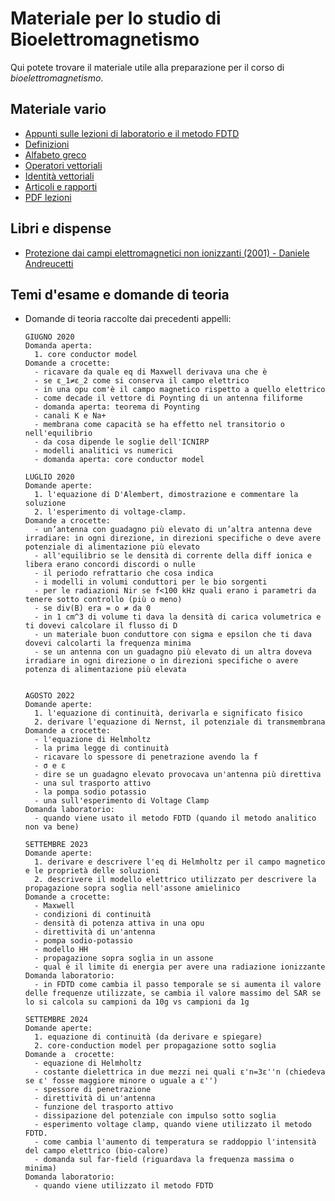 # Materiale per lo studio di Bioelettromagnetismo

Qui potete trovare il materiale utile alla preparazione per il corso di _bioelettromagnetismo_.

## Materiale vario
- [Appunti sulle lezioni di laboratorio e il metodo FDTD](/Dati/Studio/III_Anno/BEM/Materiale_vario/BEM%20laboratorio%20e%20lezioni%20FDTD%20(credits%20Davide%20Bosco).pdf)
- [Definizioni](/Dati/Studio/III_Anno/BEM/Materiale_vario/definitions.pdf)
- [Alfabeto greco](/Dati/Studio/III_Anno/BEM/Materiale_vario/alfabeto_greco.pdf)
- [Operatori vettoriali](/Dati/Studio/III_Anno/BEM/Materiale_vario/vector_operators.pdf)
- [Identità vettoriali](/Dati/Studio/III_Anno/BEM/Materiale_vario/vector_identities.pdf)
- [Articoli e rapporti](/Dati/Studio/III_Anno/BEM/Materiale_vario/Articoli_e_rapporti)
- [PDF lezioni](/Dati/Studio/III_Anno/BEM/Materiale_vario/PDF_lezioni)

## Libri e dispense
- [Protezione dai campi elettromagnetici non ionizzanti (2001) - Daniele Andreucetti](/Dati/Studio/III_Anno/BEM/Libri_e_dispense/Protezione%20dai%20campi%20elettromagnetici%20-%20D.%20Andreucetti.pdf)

## Temi d'esame e domande di teoria
<!--- - []() --->
- Domande di teoria raccolte dai precedenti appelli:
  ```
  GIUGNO 2020
  Domanda aperta:
  	1. core conductor model 
  Domande a crocette:
  	- ricavare da quale eq di Maxwell derivava una che è 
  	- se ε_1≠ε_2 come si conserva il campo elettrico
  	- in una opu com'è il campo magnetico rispetto a quello elettrico
  	- come decade il vettore di Poynting di un antenna filiforme
  	- domanda aperta: teorema di Poynting
  	- canali K e Na+
  	- membrana come capacità se ha effetto nel transitorio o nell'equilibrio
  	- da cosa dipende le soglie dell'ICNIRP
  	- modelli analitici vs numerici
  	- domanda aperta: core conductor model 
  
  LUGLIO 2020
  Domande aperte:
  	1. l'equazione di D'Alembert, dimostrazione e commentare la soluzione
  	2. l'esperimento di voltage-clamp.
  Domande a crocette:
    - un’antenna con guadagno più elevato di un’altra antenna deve irradiare: in ogni direzione, in direzioni specifiche o deve avere potenziale di alimentazione più elevato
  	- all'equilibrio se le densità di corrente della diff ionica e libera erano concordi discordi o nulle 
  	- il periodo refrattario che cosa indica 
  	- i modelli in volumi conduttori per le bio sorgenti
  	- per le radiazioni Nir se f<100 kHz quali erano i parametri da tenere sotto controllo (più o meno)
  	- se div(B) era = o ≠ da 0
  	- in 1 cm^3 di volume ti dava la densità di carica volumetrica e ti dovevi calcolare il flusso di D
  	- un materiale buon conduttore con sigma e epsilon che ti dava dovevi calcolarti la frequenza minima 
  	- se un antenna con un guadagno più elevato di un altra doveva irradiare in ogni direzione o in direzioni specifiche o avere potenza di alimentazione più elevata
  
  
  AGOSTO 2022
  Domande aperte: 
  	1. l'equazione di continuità, derivarla e significato fisico
  	2. derivare l'equazione di Nernst, il potenziale di transmembrana
  Domande a crocette: 
  	- l'equazione di Helmholtz
  	- la prima legge di continuità 
  	- ricavare lo spessore di penetrazione avendo la f
  	- σ e ε
  	- dire se un guadagno elevato provocava un'antenna più direttiva 
  	- una sul trasporto attivo
  	- la pompa sodio potassio 
  	- una sull'esperimento di Voltage Clamp 
  Domanda laboratorio:
  	- quando viene usato il metodo FDTD (quando il metodo analitico non va bene) 
  
  SETTEMBRE 2023
  Domande aperte: 
  	1. derivare e descrivere l'eq di Helmholtz per il campo magnetico e le proprietà delle soluzioni
  	2. descrivere il modello elettrico utilizzato per descrivere la propagazione sopra soglia nell'assone amielinico
  Domande a crocette: 
  	- Maxwell
  	- condizioni di continuità
  	- densità di potenza attiva in una opu 
  	- direttività di un'antenna 
  	- pompa sodio-potassio 
  	- modello HH 
  	- propagazione sopra soglia in un assone 
  	- qual è il limite di energia per avere una radiazione ionizzante
  Domanda laboratorio:
  	- in FDTD come cambia il passo temporale se si aumenta il valore delle frequenze utilizzate, se cambia il valore massimo del SAR se lo si calcola su campioni da 10g vs campioni da 1g
  
  SETTEMBRE 2024
  Domande aperte: 
  	1. equazione di continuità (da derivare e spiegare)
  	2. core-conduction model per propagazione sotto soglia
  Domande a  crocette: 
  	- equazione di Helmholtz 
  	- costante dielettrica in due mezzi nei quali ε'n=3ε''n (chiedeva se ε' fosse maggiore minore o uguale a ε'')
  	- spessore di penetrazione 
  	- direttività di un'antenna
  	- funzione del trasporto attivo 
  	- dissipazione del potenziale con impulso sotto soglia 
  	- esperimento voltage clamp, quando viene utilizzato il metodo FDTD. 
  	- come cambia l'aumento di temperatura se raddoppio l'intensità del campo elettrico (bio-calore) 
  	- domanda sul far-field (riguardava la frequenza massima o minima)
  Domanda laboratorio: 
  	- quando viene utilizzato il metodo FDTD
  ``` 
